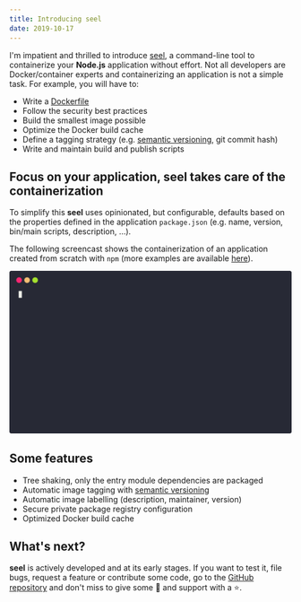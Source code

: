 ```yaml
---
title: Introducing seel
date: 2019-10-17
---
```


I'm impatient and thrilled to introduce [seel][1], a command-line tool to containerize your **Node.js** application without effort. Not all developers are Docker/container experts and containerizing an application is not a simple task. For example, you will have to:

- Write a [Dockerfile][3]
- Follow the security best practices
- Build the smallest image possible
- Optimize the Docker build cache
- Define a tagging strategy (e.g. [semantic versioning][2], git commit hash)
- Write and maintain build and publish scripts

## Focus on your application, seel takes care of the containerization

To simplify this **seel** uses opinionated, but configurable, defaults based on the properties defined in the application `package.json` (e.g. name, version, bin/main scripts, description, ...).

The following screencast shows the containerization of an application created from scratch with `npm` (more examples are available [here](https://github.com/kevinpollet/seel#examples)).

![screencast](./screencast.svg)

## Some features

- Tree shaking, only the entry module dependencies are packaged
- Automatic image tagging with [semantic versioning][2]
- Automatic image labelling (description, maintainer, version)
- Secure private package registry configuration
- Optimized Docker build cache

## What's next?

**seel** is actively developed and at its early stages. If you want to test it, file bugs, request a feature or contribute some code, go to the [GitHub repository][1] and don't miss to give some 💚 and support with a ⭐.

[1]: https://github.com/kevinpollet/seel
[2]: https://semver.org/
[3]: https://docs.docker.com/engine/reference/builder/

